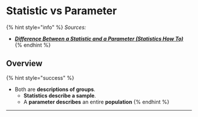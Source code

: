 # Statistic vs Parameter

{% hint style="info" %}
_Sources:_

* __[_Difference Between a Statistic and a Parameter (Statistics How To)_](https://www.statisticshowto.datasciencecentral.com/how-to-tell-the-difference-between-a-statistic-and-a-parameter/)__
{% endhint %}

## Overview

{% hint style="success" %}
* Both are **descriptions of groups**.
  * **Statistics describe a sample**.
  * A **parameter describes** an entire **population**
{% endhint %}

****
